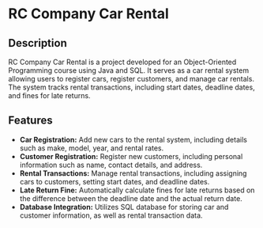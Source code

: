 # RC Company Car Rental

## Description

RC Company Car Rental is a project developed for an Object-Oriented Programming course using Java and SQL. It serves as a car rental system allowing users to register cars, register customers, and manage car rentals. The system tracks rental transactions, including start dates, deadline dates, and fines for late returns.

## Features

- **Car Registration:** Add new cars to the rental system, including details such as make, model, year, and rental rates.
- **Customer Registration:** Register new customers, including personal information such as name, contact details, and address.
- **Rental Transactions:** Manage rental transactions, including assigning cars to customers, setting start dates, and deadline dates.
- **Late Return Fine:** Automatically calculate fines for late returns based on the difference between the deadline date and the actual return date.
- **Database Integration:** Utilizes SQL database for storing car and customer information, as well as rental transaction data.

